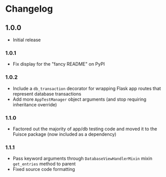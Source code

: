 # Changelog


## 1.0.0

- Initial release

### 1.0.1

- Fix display for the "fancy README" on PyPI

### 1.0.2

- Include a `db_transaction` decorator for wrapping Flask app routes that represent database transactions
- Add more `AppTestManager` object arguments (and stop requiring inheritance override)

### 1.1.0

- Factored out the majority of app/db testing code and moved it to the Fuisce package (now included as a dependency)

### 1.1.1

- Pass keyword arguments through `DatabaseViewHandlerMixin` mixin `get_entries` method to parent
- Fixed source code formatting
